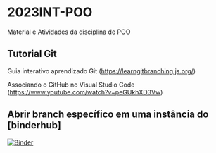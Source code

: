 # 2023INT-POO
Material e Atividades da disciplina de POO 

## Tutorial Git

Guia interativo aprendizado Git (https://learngitbranching.js.org/) 

Associando o GitHub no Visual Studio Code (https://www.youtube.com/watch?v=peGUkhXD3Vw)

## Abrir branch específico em uma instância do [binderhub]

[![Binder](https://mybinder.org/badge_logo.svg)](https://mybinder.org/v2/gh/bellincanta/2023INT-POO/HEAD)


